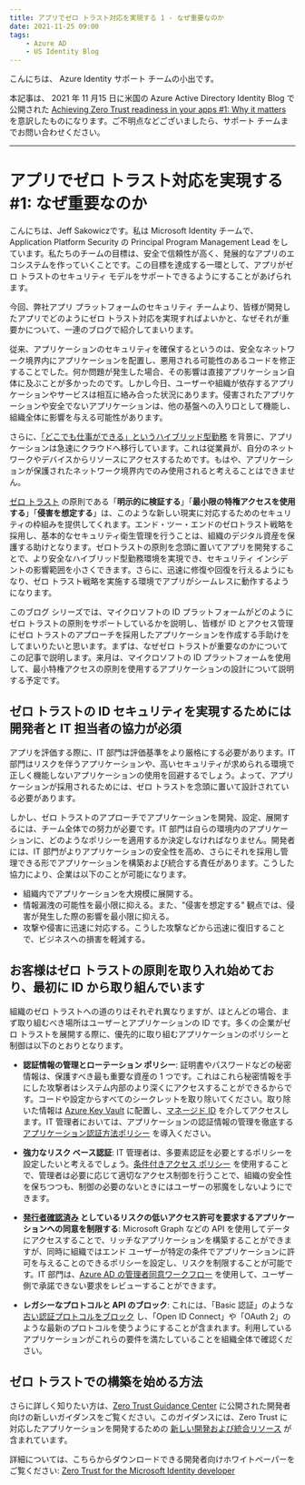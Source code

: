 ```yaml
---
title: アプリでゼロ トラスト対応を実現する 1 - なぜ重要なのか
date: 2021-11-25 09:00
tags:
    - Azure AD
    - US Identity Blog
---
```


こんにちは、 Azure Identity サポート チームの小出です。

本記事は、 2021 年 11 月15 日に米国の Azure Active Directory Identity Blog で公開された [Achieving Zero Trust readiness in your apps #1: Why it matters](https://techcommunity.microsoft.com/t5/azure-active-directory-identity/achieving-zero-trust-readiness-in-your-apps-1-why-it-matters/ba-p/2959972) を意訳したものになります。ご不明点などございましたら、サポート チームまでお問い合わせください。

---

# アプリでゼロ トラスト対応を実現する #1: なぜ重要なのか

こんにちは、Jeff Sakowiczです。私は Microsoft Identity チームで、Application Platform Security の Principal Program Management Lead をしています。私たちのチームの目標は、安全で信頼性が高く、発展的なアプリのエコシステムを作っていくことです。この目標を達成する一環として、アプリがゼロ トラストのセキュリティ モデルをサポートできるようにすることがあげられます。

今回、弊社アプリ プラットフォームのセキュリティ チームより、皆様が開発したアプリでどのようにゼロ トラスト対応を実現すればよいかと、なぜそれが重要かについて、一連のブログで紹介してまいります。

従来、アプリケーションのセキュリティを確保するというのは、安全なネットワーク境界内にアプリケーションを配置し、悪用される可能性のあるコードを修正することでした。何か問題が発生した場合、その影響は直接アプリケーション自体に及ぶことが多かったのです。しかし今日、ユーザーや組織が依存するアプリケーションやサービスは相互に絡み合った状況にあります。侵害されたアプリケーションや安全でないアプリケーションは、他の基盤への入り口として機能し、組織全体に影響を与える可能性があります。

さらに、[「どこでも仕事ができる」というハイブリッド型勤務](https://www.microsoft.com/security/blog/2021/05/12/how-to-secure-your-hybrid-work-world-with-a-zero-trust-approach/) を背景に、アプリケーションは急速にクラウドへ移行しています。これは従業員が、自分のネットワークやデバイスからリソースにアクセスするためです。もはや、アプリケーションが保護されたネットワーク境界内でのみ使用されると考えることはできません。

[ゼロ トラスト](https://www.microsoft.com/security/business/zero-trust) の原則である「**明示的に検証する**」「**最小限の特権アクセスを使用する**」「**侵害を想定する**」は、このような新しい現実に対応するためのセキュリティの枠組みを提供してくれます。エンド・ツー・エンドのゼロトラスト戦略を採用し、基本的なセキュリティ衛生管理を行うことは、組織のデジタル資産を保護する助けとなります。ゼロトラストの原則を念頭に置いてアプリを開発することで、より安全なハイブリッド型勤務環境を実現でき、セキュリティ インシデントの影響範囲を小さくできます。さらに、迅速に修復や回復を行えるようにもなり、ゼロ トラスト戦略を実施する環境でアプリがシームレスに動作するようになります。
 
このブログ シリーズでは、マイクロソフトの ID プラットフォームがどのようにゼロ トラストの原則をサポートしているかを説明し、皆様が ID とアクセス管理にゼロ トラストのアプローチを採用したアプリケーションを作成する手助けをしてまいりたいと思います。まずは、なぜゼロ トラストが重要なのかについてこの記事で説明します。来月は、マイクロソフトの ID プラットフォームを使用して、最小特権アクセスの原則を使用するアプリケーションの設計について説明する予定です。 

## ゼロ トラストの ID セキュリティを実現するためには開発者と IT 担当者の協力が必須 

アプリを評価する際に、IT 部門は評価基準をより厳格にする必要があります。IT 部門はリスクを伴うアプリケーションや、高いセキュリティが求められる環境で正しく機能しないアプリケーションの使用を回避するでしょう。よって、アプリケーションが採用されるためには、ゼロ トラストを念頭に置いて設計されている必要があります。

しかし、ゼロ トラストのアプローチでアプリケーションを開発、設定、展開するには、チーム全体での努力が必要です。IT 部門は自らの環境内のアプリケーションに、どのようなポリシーを適用するか決定しなければなりません。開発者には、IT 部門がよりアプリケーションの安全性を高め、さらにそれを採用し管理できる形でアプリケーションを構築および統合する責任があります。こうした協力により、企業は以下のことが可能になります。

- 組織内でアプリケーションを大規模に展開する。
- 情報漏洩の可能性を最小限に抑える。また、"侵害を想定する" 観点では、侵害が発生した際の影響を最小限に抑える。
- 攻撃や侵害に迅速に対応する。こうした攻撃などから迅速に復旧することで、ビジネスへの損害を軽減する。
 
## お客様はゼロ トラストの原則を取り入れ始めており、最初に ID から取り組んでいます

組織のゼロ トラストへの道のりはそれぞれ異なりますが、ほとんどの場合、まず取り組むべき場所はユーザーとアプリケーションの ID です。多くの企業がゼロ トラストを展開する際に、優先的に取り組むアプリケーションのポリシーと制御は以下のとおりとなります。

- **認証情報の管理とローテーション ポリシー**: 証明書やパスワードなどの秘密情報は、保護すべき最も重要な資産の 1 つです。これはこれら秘密情報を手にした攻撃者はシステム内部のより深くにアクセスすることができるからです。コードや設定からすべてのシークレットを取り除いてください。取り除いた情報は [Azure Key Vault](https://docs.microsoft.com/ja-jp/azure/key-vault/general/basic-concepts) に配置し、[マネージド ID](https://docs.microsoft.com/ja-jp/azure/active-directory/managed-identities-azure-resources/overview) を介してアクセスします。IT 管理者においては、アプリケーションの認証情報の管理を徹底する [アプリケーション認証方法ポリシー](https://docs.microsoft.com/ja-jp/graph/api/resources/applicationauthenticationmethodpolicy?view=graph-rest-beta) を導入ください。
	
- **強力なリスク ベース認証**: IT 管理者は、多要素認証を必要とするポリシーを設定したいと考えるでしょう。[条件付きアクセス ポリシー](https://docs.microsoft.com/ja-jp/azure/active-directory/conditional-access/overview) を使用することで、管理者は必要に応じて適切なアクセス制御を行うことで、組織の安全性を保ちつつも、制御の必要のないときにはユーザーの邪魔をしないようにできます。
	
- **[発行者確認済み](https://docs.microsoft.com/ja-jp/azure/active-directory/develop/publisher-verification-overview) としているリスクの低いアクセス許可を要求するアプリケーションへの同意を制限する**: Microsoft Graph などの API を使用してデータにアクセスすることで、リッチなアプリケーションを構築することができますが、同時に組織ではエンド ユーザーが特定の条件でアプリケーションに許可を与えることのできるポリシーを設定し、リスクを制限することが可能です。IT 部門は、[Azure AD の管理者同意ワークフロー](https://docs.microsoft.com/ja-jp/azure/active-directory/manage-apps/configure-admin-consent-workflow) を使用して、ユーザー側で承諾できない要求をレビューすることができます。
	
- **レガシーなプロトコルと API のブロック**: これには、「Basic 認証」のような [古い認証プロトコルをブロック](https://docs.microsoft.com/ja-jp/azure/active-directory/conditional-access/block-legacy-authentication) し、「Open ID Connect」や「OAuth 2」のような最新のプロトコルを使うようにすることが含まれます。利用しているアプリケーションがこれらの要件を満たしていることを組織全体で確認ください。

## ゼロ トラストでの構築を始める方法

さらに詳しく知りたい方は、[Zero Trust Guidance Center](https://docs.microsoft.com/security/zero-trust/) に公開された開発者向けの新しいガイダンスをご覧ください。このガイダンスには、Zero Trust に対応したアプリケーションを開発するための [新しい開発および統合リソース](https://docs.microsoft.com/en-us/security/zero-trust/identity-developer) が含まれています。

詳細については、こちらからダウンロードできる開発者向けホワイトペーパーをご覧ください: [Zero Trust for the Microsoft Identity developer](https://aka.ms/ztdev)
